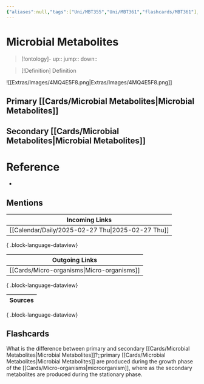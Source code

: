 ```yaml
---
{"aliases":null,"tags":["Uni/MBT355","Uni/MBT361","flashcards/MBT361"],"dg-publish":true,"permalink":"/cards/microbial-metabolites/","dgPassFrontmatter":true}
---
```


# Microbial Metabolites

> [!ontology]-
> up:: 
> jump:: 
> down:: 

> [!Definition] Definition

![[Extras/Images/4MQ4E5F8.png\|Extras/Images/4MQ4E5F8.png]]

## Primary [[Cards/Microbial Metabolites\|Microbial Metabolites]]

## Secondary [[Cards/Microbial Metabolites\|Microbial Metabolites]]

# Reference

- 

## Mentions

| Incoming Links                                       |
| ---------------------------------------------------- |
| [[Calendar/Daily/2025-02-27 Thu\|2025-02-27 Thu]] |

{ .block-language-dataview}

| Outgoing Links                                |
| --------------------------------------------- |
| [[Cards/Micro-organisms\|Micro-organisms]] |

{ .block-language-dataview}

| Sources |
| ------- |

{ .block-language-dataview}

## Flashcards

What is the difference between primary and secondary [[Cards/Microbial Metabolites\|Microbial Metabolites]]?;;primary [[Cards/Microbial Metabolites\|Microbial Metabolites]] are produced during the growth phase of the [[Cards/Micro-organisms\|microorganism]], where as the secondary metabolites are produced during the stationary phase.
<!--SR:!2025-04-10,3,250-->